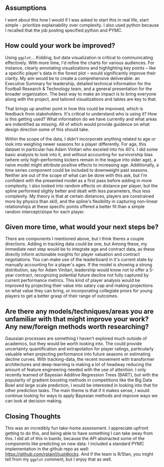 ## Assumptions
I went about this how I would if I was asked to start this in real life, start simple - prioritize explainability over complexity. I also used python because I recalled that the job posting specified python and PYMC.

## How could your work be improved?
Using `ggplot`... Kidding, but data visualization is critical to communicating effectively. With more time, I'd refine the charts for various audiences. For instance, clearly annotating visualizations and highlighting key points – like a specific player's data in the forest plot – would significantly improve their clarity. My aim would be to create a comprehensive deliverable: an Executive Summary for leadership, detailed technical information for the Football Research & Technology team, and a general presentation for the broader organization. The best way to make an impact is to bring everyone along with the project, and tailored visualizations and tables are key to that.

That brings up another point in how this could be improved, which is feedback from stakeholders. It's critical to understand who is using it? How is this getting used? What information do we have currently and what areas are indentified as missing. All of which would provide guidence on what design direction some of this should take.

Within the scope of the data, I didn't incorporate anything related to age or look into weighing newer seasons for a player differently. For age, this dataset in particular has Adam Vinitari who exceled into his 40's. I did some basic analysis to look into it, and without accounting for survivorship bias (where only high-performing kickers remain in the league into older age), a naive model might attribute positive effects to increasing age. Additionally, a time series component could be included to downweight past seasons. Neither are out of the scope of what can be done with this ask, but I'm confident with the presented model as a first pass before adding in more complexity. I also looked into random effects on distance per player, but the spline performed slighly better and dealt with less parameters, thus less complexity. My theory is that at certain distances, players are constrained more by physics than skill, and the spline's flexibility in capturing non-linear relationships at these specific points offered a better fit than a simple random intercept/slope for each player.


## Given more time, what would your next steps be?
There are components I mentioned above, but I think theres a couple directions. Adding in tracking data could be one, but Among these, my immediate next step would be to integrate age and contract data, as these directly inform actionable insights for player valuation and contract negotiations. You can make use of the leaderboard in it's current state by manually accounting for a player's ages. If the model is showing a strong distribution, say for Adam Vinitari, leadership would know not to offer a 5-year contract, recognizing potential future decline not fully captured by current performance metrics. This kind of player analysis would be improved by projecting their value into salary cap and making projections on what value they can bring, or incorporating collegiate priors for young players to get a better grasp of their range of outcomes.

## Are there any models/techniques/areas you are unfamiliar with that might improve your work? Any new/foreign methods worth researching?
Gaussian processes are something I haven't explored much outside of academics, but they would be worth looking into. The could provide uncertainty quantification and extrapolation for player ratings, particularly valuable when projecting performance into future seasons or estimating decline curves. With tracking-data, the recent movement with transformer architectures and deep-learning is making a lot of headway reducing the amount of feature engineering needed with the use of attention. I only recently learned of Bayesian Additive Regression Trees (BART), but with the popularity of gradient boosting methods in competitions like the Big Data Bowl and large scale prediction, I would be interested in looking into that for other prediction tasks. The main theme is that if it makes sense, I would continue looking for ways to apply Bayesian methods and improve ways we can look at decision making.


## Closing Thoughts

This was an incredibly fun take-home assessment. I appreciate upfront getting to do this, and being able to have something I can take away from this. I did all of this in bambi, because the API abstracted some of the components like predicting on new data. I included a standard PYMC implementation in the github repo as well: https://github.com/rplain1/just4kicks. And if the team is R/Stan, you might tell from my `ggplot` comment, but I enjoy that as well.
